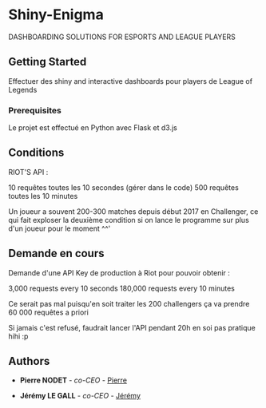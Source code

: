# Shiny-Enigma

DASHBOARDING SOLUTIONS FOR ESPORTS AND LEAGUE PLAYERS

## Getting Started

Effectuer des shiny and interactive dashboards pour players de League of Legends

### Prerequisites

Le projet est effectué en Python avec Flask et d3.js

## Conditions

RIOT'S API :

10 requêtes toutes les 10 secondes (gérer dans le code)
500 requêtes toutes les 10 minutes

Un joueur a souvent 200-300 matches depuis début 2017 en Challenger, ce qui fait exploser la deuxième condition si on lance le programme sur plus d'un joueur pour le moment ^^'

## Demande en cours

Demande d'une API Key de production à Riot pour pouvoir obtenir :

3,000 requests every 10 seconds
180,000 requests every 10 minutes

Ce serait pas mal puisqu'en soit traiter les 200 challengers ça va prendre 60 000 requêtes a priori

Si jamais c'est refusé, faudrait lancer l'API pendant 20h en soi pas pratique hihi :p

## Authors

* **Pierre NODET** - *co-CEO* - [Pierre](https://github.com/PierreNodet)

* **Jérémy LE GALL** - *co-CEO* - [Jérémy](https://github.com/JeremyLG)

